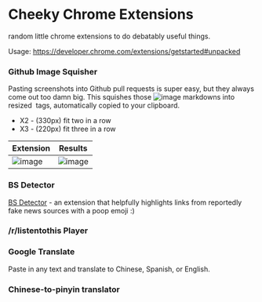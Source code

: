 Cheeky Chrome Extensions
=======

random little chrome extensions to do debatably useful things.

Usage: https://developer.chrome.com/extensions/getstarted#unpacked

### Github Image Squisher

Pasting screenshots into Github pull requests is super easy, but they always come out too damn big. This squishes those ![image](github-image-url.png) markdowns into resized <image> tags, automatically copied to your clipboard.

- X2 - (330px) fit two in a row
- X3 - (220px) fit three in a row

Extension | Results
--- | ---
![image](https://user-images.githubusercontent.com/7489058/33798667-d569a236-dcea-11e7-9a33-9ac6fe066124.png) | ![image](https://user-images.githubusercontent.com/7489058/33798703-700e6420-dceb-11e7-827e-c6bcb9d36218.png)


### BS Detector

[BS Detector](https://github.com/lishiyo/bs-detector.git) - an extension that helpfully highlights links from reportedly fake news sources with a poop emoji :) 

### /r/listentothis Player



### Google Translate

Paste in any text and translate to Chinese, Spanish, or English.

### Chinese-to-pinyin translator